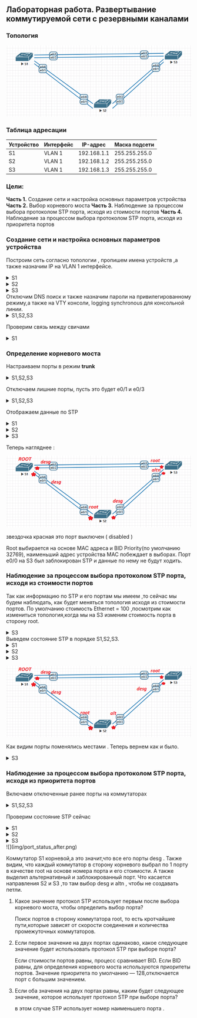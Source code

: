 ## Лабораторная работа. Развертывание коммутируемой сети с резервными каналами

### Топология

![Scheme](img/Scheme.png)

### Таблица адресации

| Устройство | Интерфейс | IP-адрес    | Маска подсети |
| ---------- | --------- | ----------- | ------------- |
| S1         | VLAN 1    | 192.168.1.1 | 255.255.255.0 |
| S2         | VLAN 1    | 192.168.1.2 | 255.255.255.0 |
| S3         | VLAN 1    | 192.168.1.3 | 255.255.255.0 |

### Цели:

**Часть 1.** Создание сети и настройка основных параметров устройства
**Часть 2.** Выбор корневого моста
**Часть 3.** Наблюдение за процессом выбора протоколом STP порта, исходя из стоимости портов
**Часть 4.** Наблюдение за процессом выбора протоколом STP порта, исходя из приоритета портов

### Создание сети и настройка основных параметров устройства

Построим сеть согласно топологии , пропишем имена устройств ,а также назначим IP на VLAN 1 интерфейсе.

<details>
<summary>S1</summary>
<pre><code>
enable
conf t
host S1
line con 0
exec-t 0 0
exit
int vlan 1
ip add 192.168.1.1 255.255.255.0
no shut 
</code></pre>
</details>
 <details>
<summary>S2</summary>
<pre><code>
enable
conf t
host S2
line con 0
exec-t 0 0
exit
int vlan 1
ip add 192.168.1.2 255.255.255.0
no shut
</code></pre>
</details>
 <details>
<summary>S3</summary>
<pre><code>
enable
conf t
host S3
line con 0
exec-t 0 0
exit
int vlan 1
ip add 192.168.1.3 255.255.255.0
no shut 
</code></pre>
</details>
Отключим DNS поиск и также назначим пароли на привилегированному режиму,а также на VTY консоли, logging synchronous для консольной линии.
<details>
<summary>S1,S2,S3</summary>
<pre><code>
no ip domain-lookup
enable secret cisco
line console 0
password cisco
login 
logging synchronous
banner motd “**This is a secure system. Authorized Access Only!**"'b'
</code></pre>
</details>

Проверим связь между свичами

<details>
<summary>S1</summary>
<pre><code>
S1#ping 192.168.1.1
Type escape sequence to abort.
Sending 5, 100-byte ICMP Echos to 192.168.1.1, timeout is 2 seconds:
!!!!!
Success rate is 100 percent (5/5), round-trip min/avg/max = 4/4/5 ms
S1#ping 192.168.1.2
Type escape sequence to abort.
Sending 5, 100-byte ICMP Echos to 192.168.1.2, timeout is 2 seconds:
.!!!!
Success rate is 80 percent (4/5), round-trip min/avg/max = 1/1/1 ms
S1#ping 192.168.1.3
Type escape sequence to abort.
Sending 5, 100-byte ICMP Echos to 192.168.1.3, timeout is 2 seconds:
.!!!!
Success rate is 80 percent (4/5), round-trip min/avg/max = 1/3/5 ms
</code></pre>
</details>

### Определение корневого моста

Настраиваем порты в режим **trunk**

<details>
<summary>S1,S2,S3</summary>
<pre><code>
conf t
int ran e0/0-3
sw tr en d
sw m tr
exit
</code></pre>
</details>

Отключаем лишние порты, пусть это будет e0/1 и e0/3

<details>
<summary>S1,S2,S3</summary>
<pre><code>
int e0/1
shut
int e0/3
shut
exit
</code></pre>
</details>

Отображаем данные по STP

<details>
<summary>S1</summary>
<pre><code>
S1(config)#do sh span
!
VLAN0001
  Spanning tree enabled protocol ieee
  Root ID    Priority    32769
             Address     aabb.cc00.1000
             This bridge is the root
             Hello Time   2 sec  Max Age 20 sec  Forward Delay 15 sec
!
  Bridge ID  Priority    32769  (priority 32768 sys-id-ext 1)
             Address     aabb.cc00.1000
             Hello Time   2 sec  Max Age 20 sec  Forward Delay 15 sec
             Aging Time  300 sec
!
Interface           Role Sts Cost      Prio.Nbr Type
------------------- ---- --- --------- -------- --------------------------------
Et0/0               Desg FWD 100       128.1    P2p 
Et0/2               Desg FWD 100       128.3    P2p 
</code></pre>
</details>
<details>
<summary>S2</summary>
<pre><code>
S2(config)#do sh span
!
VLAN0001
  Spanning tree enabled protocol ieee
  Root ID    Priority    32769
             Address     aabb.cc00.1000
             Cost        100
             Port        1 (Ethernet0/0)
             Hello Time   2 sec  Max Age 20 sec  Forward Delay 15 sec
!
  Bridge ID  Priority    32769  (priority 32768 sys-id-ext 1)
             Address     aabb.cc00.2000
             Hello Time   2 sec  Max Age 20 sec  Forward Delay 15 sec
             Aging Time  300 sec
!
Interface           Role Sts Cost      Prio.Nbr Type
------------------- ---- --- --------- -------- --------------------------------
Et0/0               Root FWD 100       128.1    P2p 
Et0/2               Desg FWD 100       128.3    P2p 
</code></pre>
</details>
<details>
<summary>S3</summary>
<pre><code>
S3(config)#do sh span
!
VLAN0001
  Spanning tree enabled protocol ieee
  Root ID    Priority    32769
             Address     aabb.cc00.1000
             Cost        100
             Port        3 (Ethernet0/2)
             Hello Time   2 sec  Max Age 20 sec  Forward Delay 15 sec
!
  Bridge ID  Priority    32769  (priority 32768 sys-id-ext 1)
             Address     aabb.cc00.3000
             Hello Time   2 sec  Max Age 20 sec  Forward Delay 15 sec
             Aging Time  300 sec
!
Interface           Role Sts Cost      Prio.Nbr Type
------------------- ---- --- --------- -------- --------------------------------
Et0/0               Altn BLK 100       128.1    P2p 
Et0/2               Root FWD 100       128.3    P2p 
</code></pre>
</details>

Теперь нагляднее :

![status](img/stp_status.png)

звездочка красная это порт выключен ( disabled )

Root выбирается на основе MAC адреса и BID Priority(по  умолчанию 32769), наименьший адрес устройства MAC побеждает в выборах.   Порт e0/0 на S3 был заблокирован STP и данные по нему не будут ходить.

### Наблюдение за процессом выбора протоколом STP порта, исходя из стоимости портов

Так как информацию по STP и его портам мы имеем ,то сейчас мы будем наблюдать, как будет меняться топология исходя из стоимости портов. По  умолчанию стоимость Ethernet = 100 ,посмотрим как измениться  топология,когда мы на S3  изменим стоимость порта в сторону root.
<details>
<summary>S3</summary>
<pre><code>
int e0/2
spanning-tree cost 90
exit
</code></pre>
</details>
Выведем состояние STP в порядке S1,S2,S3.

<details>
<summary>S1</summary>
<pre><code>
S1(config)#do sh span
!
VLAN0001
  Spanning tree enabled protocol ieee
  Root ID    Priority    32769
             Address     aabb.cc00.1000
             This bridge is the root
             Hello Time   2 sec  Max Age 20 sec  Forward Delay 15 sec
!
  Bridge ID  Priority    32769  (priority 32768 sys-id-ext 1)
             Address     aabb.cc00.1000
             Hello Time   2 sec  Max Age 20 sec  Forward Delay 15 sec
             Aging Time  300 sec
!
Interface           Role Sts Cost      Prio.Nbr Type
------------------- ---- --- --------- -------- --------------------------------
Et0/0               Desg FWD 100       128.1    P2p 
Et0/2               Desg FWD 100       128.3    P2p 
</code></pre>
</details>
<details>
<summary>S2</summary>
<pre><code>
S2(config)#do sh span
!
VLAN0001
  Spanning tree enabled protocol ieee
  Root ID    Priority    32769
             Address     aabb.cc00.1000
             Cost        100
             Port        1 (Ethernet0/0)
             Hello Time   2 sec  Max Age 20 sec  Forward Delay 15 sec
!
  Bridge ID  Priority    32769  (priority 32768 sys-id-ext 1)
             Address     aabb.cc00.2000
             Hello Time   2 sec  Max Age 20 sec  Forward Delay 15 sec
             Aging Time  300 sec
!
Interface           Role Sts Cost      Prio.Nbr Type
------------------- ---- --- --------- -------- --------------------------------
Et0/0               Root FWD 100       128.1    P2p 
Et0/2               Altn BLK 100       128.3    P2p 
</code></pre>
</details>
<details>
<summary>S3</summary>
<pre><code>
S3(config)#do sh sp
!
VLAN0001
  Spanning tree enabled protocol ieee
  Root ID    Priority    32769
             Address     aabb.cc00.1000
             Cost        90
             Port        3 (Ethernet0/2)
             Hello Time   2 sec  Max Age 20 sec  Forward Delay 15 sec
!
  Bridge ID  Priority    32769  (priority 32768 sys-id-ext 1)
             Address     aabb.cc00.3000
             Hello Time   2 sec  Max Age 20 sec  Forward Delay 15 sec
             Aging Time  15  sec
!
Interface           Role Sts Cost      Prio.Nbr Type
------------------- ---- --- --------- -------- --------------------------------
Et0/0               Desg LIS 100       128.1    P2p 
Et0/2               Root FWD 90        128.3    P2p 
</code></pre>
</details>

![change_cost](img/44res_cost.png)

Как видим порты поменялись местами . Теперь вернем как и было.

<details>
<summary>S3</summary>
<pre><code>
int e0/2
no spanning-tree cost 90
exit
</code></pre>
</details>

### Наблюдение за процессом выбора протоколом STP порта, исходя из приоритета портов

Включаем отключенные ранее порты на коммутаторах

<details>
<summary>S1,S2,S3</summary>
<pre><code>
int e0/1
no shut
int e0/3
no shut
exit
</code></pre>
</details>

Проверим состояние STP сейчас

 <details>
<summary>S1</summary>
<pre><code>
S1(config)#do show spanning-tree
!
VLAN0001
  Spanning tree enabled protocol ieee
  Root ID    Priority    32769
             Address     aabb.cc00.1000
             This bridge is the root
             Hello Time   2 sec  Max Age 20 sec  Forward Delay 15 sec
!
  Bridge ID  Priority    32769  (priority 32768 sys-id-ext 1)
             Address     aabb.cc00.1000
             Hello Time   2 sec  Max Age 20 sec  Forward Delay 15 sec
             Aging Time  15  sec
!
Interface           Role Sts Cost      Prio.Nbr Type
------------------- ---- --- --------- -------- --------------------------------
Et0/0               Desg FWD 100       128.1    P2p 
Et0/1               Desg FWD 100       128.2    P2p 
Et0/2               Desg FWD 100       128.3    P2p 
Et0/3               Desg FWD 100       128.4    P2p 
</code></pre>
</details>
 <details>
<summary>S2</summary>
<pre><code>
S2(config)#do show spanning-tree
!
VLAN0001
  Spanning tree enabled protocol ieee
  Root ID    Priority    32769
             Address     aabb.cc00.1000
             Cost        100
             Port        1 (Ethernet0/0)
             Hello Time   2 sec  Max Age 20 sec  Forward Delay 15 sec
!
  Bridge ID  Priority    32769  (priority 32768 sys-id-ext 1)
             Address     aabb.cc00.2000
             Hello Time   2 sec  Max Age 20 sec  Forward Delay 15 sec
             Aging Time  15  sec
!
Interface           Role Sts Cost      Prio.Nbr Type
------------------- ---- --- --------- -------- --------------------------------
Et0/0               Root FWD 100       128.1    P2p 
Et0/1               Altn BLK 100       128.2    P2p 
Et0/2               Desg FWD 100       128.3    P2p 
Et0/3               Desg FWD 100       128.4    P2p 
</code></pre>
</details>
<details>
<summary>S3</summary>
<pre><code>
S3(config)#do show spanning-tree
!
VLAN0001
  Spanning tree enabled protocol ieee
  Root ID    Priority    32769
             Address     aabb.cc00.1000
             Cost        100
             Port        3 (Ethernet0/2)
             Hello Time   2 sec  Max Age 20 sec  Forward Delay 15 sec
!
  Bridge ID  Priority    32769  (priority 32768 sys-id-ext 1)
             Address     aabb.cc00.3000
             Hello Time   2 sec  Max Age 20 sec  Forward Delay 15 sec
             Aging Time  15  sec
!
Interface           Role Sts Cost      Prio.Nbr Type
------------------- ---- --- --------- -------- --------------------------------
Et0/0               Altn BLK 100       128.1    P2p 
Et0/1               Altn BLK 100       128.2    P2p 
Et0/2               Root FWD 100       128.3    P2p 
Et0/3               Altn BLK 100       128.4    P2p 
</code></pre>
</details>
![](img/port_status_after.png)

Коммутатор S1 корневой,а это значит,что все его порты desg . Также  видим, что каждый коммутатор в сторону корневого выбрал по 1  порту в качестве root на основе номера порта и его стоимости.  А также  выделил альтернативный и заблокированный порт. Что касается направления S2 и S3 ,то там выбор desg и altn , чтобы не  создавать петли.

1. Какое значение протокол STP использует первым после выбора корневого моста, чтобы определить выбор порта?

   Поиск портов в сторону коммутатора root, то есть  кротчайшие пути,которые зависят от скорости соединения и количества  промежуточных коммутаторов.

2. Если первое значение на двух портах одинаково, какое следующее значение будет использовать протокол STP при выборе порта?

   Если стоимости портов равны, процесс сравнивает BID. Если  BID равны, для определения корневого моста используются приоритеты  портов. Значение приоритета по умолчанию — 128,отключается порт с  большим значением.

3. Если оба значения на двух портах равны, каким будет следующее значение, которое использует протокол STP при выборе порта?

   в этом случае STP использует номер наименьшего порта .
